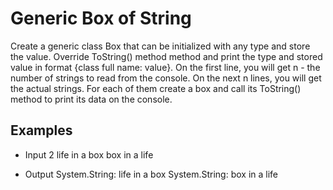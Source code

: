 <h1>	Generic Box of String</h1>
Create a generic class Box that can be initialized with any type and store the value. Override ToString() method method and print the type and stored value in format {class full name: value}. On the first line, you will get n - the number of strings to read from the console. On the next n lines, you will get the actual strings. For each of them create a box and call its ToString() method to print its data on the console.

<h2>Examples</h2>

* Input
      2
      life in a box
      box in a life

* Output
      System.String: life in a box
      System.String: box in a life
